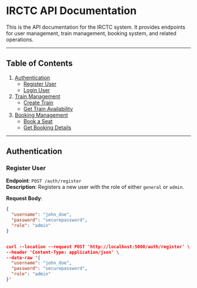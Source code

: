 # IRCTC API Documentation

This is the API documentation for the IRCTC system. It provides endpoints for user management, train management, booking system, and related operations.

---

## Table of Contents

1. [Authentication](#authentication)
    - [Register User](#register-user)
    - [Login User](#login-user)
2. [Train Management](#train-management)
    - [Create Train](#create-train)
    - [Get Train Availability](#get-train-availability)
3. [Booking Management](#booking-management)
    - [Book a Seat](#book-a-seat)
    - [Get Booking Details](#get-booking-details)

---

## Authentication

### Register User

**Endpoint**: `POST /auth/register`  
**Description**: Registers a new user with the role of either `general` or `admin`.

**Request Body**:
```json
{
  "username": "john_doe",
  "password": "securepassword",
  "role": "admin"
}


curl --location --request POST 'http://localhost:5000/auth/register' \
--header 'Content-Type: application/json' \
--data-raw '{
  "username": "john_doe",
  "password": "securepassword",
  "role": "admin"
}'


